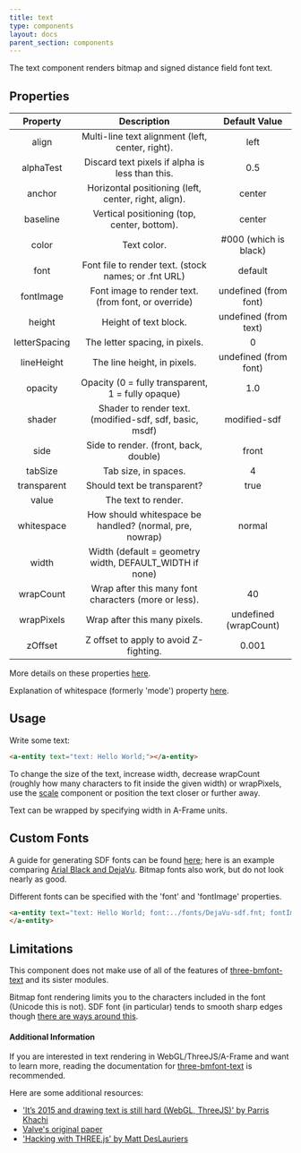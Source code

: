 ```yaml
---
title: text
type: components
layout: docs
parent_section: components
---
```


The text component renders bitmap and signed distance field font text.

## Properties

|    Property   |                        Description                      |     Default Value     |
|:-------------:|:-------------------------------------------------------:|:---------------------:|
| align         | Multi-line text alignment (left, center, right).        | left                  |
| alphaTest     | Discard text pixels if alpha is less than this.         | 0.5                   |
| anchor        | Horizontal positioning (left, center, right, align).    | center                |
| baseline      | Vertical positioning (top, center, bottom).             | center                |
| color         | Text color.                                             | #000 (which is black) |
| font          | Font file to render text. (stock names; or .fnt URL)    | default               |
| fontImage     | Font image to render text. (from font, or override)     | undefined (from font) |
| height        | Height of text block.                                   | undefined (from text) |
| letterSpacing | The letter spacing, in pixels.                          | 0                     |
| lineHeight    | The line height, in pixels.                             | undefined (from font) |
| opacity       | Opacity (0 = fully transparent, 1 = fully opaque)       | 1.0                   |
| shader        | Shader to render text. (modified-sdf, sdf, basic, msdf) | modified-sdf          |
| side          | Side to render. (front, back, double)                   | front                 |
| tabSize       | Tab size, in spaces.                                    | 4                     |
| transparent   | Should text be transparent?                             | true                  |
| value         | The text to render.                                     |                       |
| whitespace    | How should whitespace be handled? (normal, pre, nowrap) | normal                |
| width         | Width (default = geometry width, DEFAULT_WIDTH if none) |                       |
| wrapCount     | Wrap after this many font characters (more or less).    | 40                    |
| wrapPixels    | Wrap after this many pixels.                            | undefined (wrapCount) |
| zOffset       | Z offset to apply to avoid Z-fighting.                  | 0.001                 |

More details on these properties [here](https://github.com/Jam3/three-bmfont-text#usage).

Explanation of whitespace (formerly 'mode') property [here](https://github.com/mattdesl/word-wrapper).

## Usage

Write some text:

```html
<a-entity text="text: Hello World;"></a-entity>
```

To change the size of the text, increase width, decrease wrapCount (roughly how many characters to fit inside the given width) or wrapPixels,
use the [scale](https://aframe.io/docs/master/components/scale.html) component or position the text closer or further away.

Text can be wrapped by specifying width in A-Frame units.

## Custom Fonts

A guide for generating SDF fonts can be found [here](https://github.com/libgdx/libgdx/wiki/Distance-field-fonts);
here is an example comparing [Arial Black and DejaVu](http://i.imgur.com/iWtXHm5.png). 
Bitmap fonts also work, but do not look nearly as good.

Different fonts can be specified with the 'font' and 'fontImage' properties.

```html
<a-entity text="text: Hello World; font:../fonts/DejaVu-sdf.fnt; fontImage:../fonts/DejaVu-sdf.png">
</a-entity>
```

## Limitations

This component does not make use of all of the features of [three-bmfont-text](https://github.com/Jam3/three-bmfont-text) and its sister modules.

Bitmap font rendering limits you to the characters included in the font (Unicode this is not). 
SDF font (in particular) tends to smooth sharp edges though [there are ways around this](https://lambdacube3d.wordpress.com/2014/11/12/playing-around-with-font-rendering/).

#### Additional Information

If you are interested in text rendering in WebGL/ThreeJS/A-Frame and want to learn more,
reading the documentation for [three-bmfont-text](https://github.com/Jam3/three-bmfont-text) is recommended. 

Here are some additional resources:

- ['It’s 2015 and drawing text is still hard (WebGL, ThreeJS)' by Parris Khachi](https://www.eventbrite.com/engineering/its-2015-and-drawing-text-is-still-hard-webgl-threejs/)
- [Valve's original paper](http://www.valvesoftware.com/publications/2007/SIGGRAPH2007_AlphaTestedMagnification.pdf)
- ['Hacking with THREE.js' by Matt DesLauriers](http://slides.com/mattdeslauriers/hacking-with-three-js#/13)
